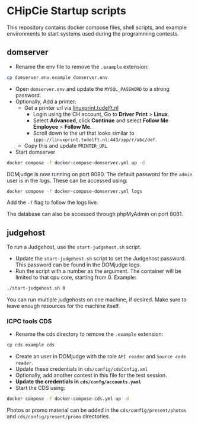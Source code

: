# CHipCie Startup scripts

This repository contains docker compose files, shell scripts, and example environments to start systems used during the programming contests.

## domserver

- Rename the env file to remove the `.example` extension:
```bash
cp domserver.env.example domserver.env
```
- Open `domserver.env` and update the `MYSQL_PASSWORD` to a strong password.
- Optionally, Add a printer:
  - Get a printer url via [linuxprint.tudelft.nl](https://linuxprint.tudelft.nl)
    - Login using the CH account, Go to **Driver Print** > **Linux**.
    - Select **Advanced**, click **Continue** and select **Follow Me Employee** > **Follow Me**.
    - Scroll down to the url that looks similar to `ipps://linuxprint.tudelft.nl:443/ipp/r/abc/def`.
  - Copy this and update `PRINTER_URL`
- Start domserver
```bash
docker compose -f docker-compose-domserver.yml up -d
```

DOMjudge is now running on port 8080.
The default password for the `admin` user is in the logs.
These can be accessed using:
```bash
docker compose -f docker-compose-domserver.yml logs
```
Add the `-f` flag to follow the logs live.

The database can also be accessed through phpMyAdmin on port 8081.

## judgehost

To run a Judgehost, use the `start-judgehost.sh` script.

- Update the `start-judgehost.sh` script to set the Judgehost password. This password can be found in the DOMjudge logs.
- Run the script with a number as the argument. The container will be limited to that cpu core, starting from 0. Example:
```bash
./start-judgehost.sh 0
```

You can run multiple judgehosts on one machine, if desired.
Make sure to leave enough resources for the machine itself.

### ICPC tools CDS

- Rename the cds directory to remove the `.example` extension:
```bash
cp cds.example cds
```
- Create an user in DOMjudge with the role `API reader` and `Source code reader`.
- Update these credentials in `cds/config/cdsConfig.xml`
- Optionally, add another contest in this file for the test session.
- **Update the credentials in `cds/confg/accounts.yaml`**
- Start the CDS using:
```bash
docker compose -f docker-compose-cds.yml up -d
```

Photos or promo material can be added in the `cds/config/present/photos` and `cds/config/present/promo` directories.
